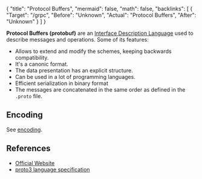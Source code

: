 {
	"title": "Protocol Buffers",
	"mermaid": false,
	"math": false,
	"backlinks": [
		{
			"Target": "/grpc",
			"Before": "Unknown",
			"Actual": "Protocol Buffers",
			"After": "Unknown"
		}
	]
}

**Protocol Buffers (protobuf)** are an [Interface Description Language](/interface-description-language/) used to describe messages and operations. Some of its features:

- Allows to extend and modify the schemes, keeping backwards compatibility.
- It's a canonic format.
- The data presentation has an explicit structure.
- Can be used in a lot of programming languages.
- Efficient serialization in binary format
- The messages are concatenated in the same order as defined in the `.proto` file.

## Encoding

See [encoding](https://developers.google.com/protocol-buffers/docs/encoding).

## References

- [Official Website](https://developers.google.com/protocol-buffers/)
- [proto3 language specification](https://developers.google.com/protocol-buffers/docs/reference/proto3-spec)
